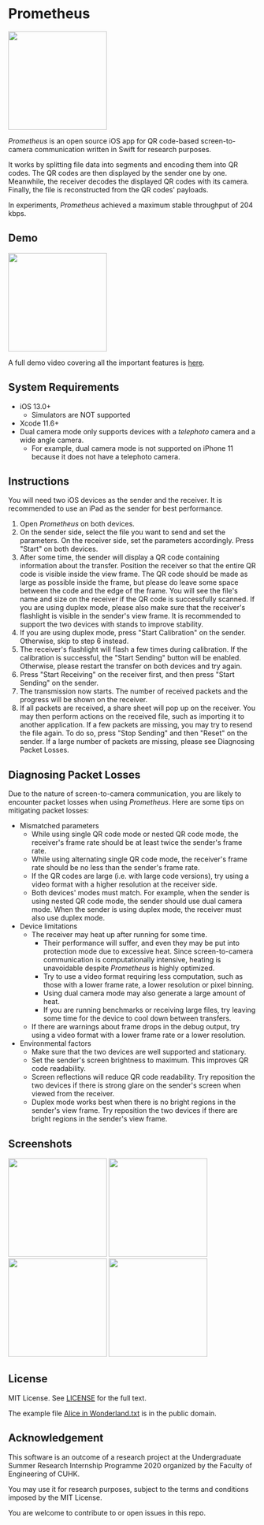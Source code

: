 # Prometheus

<img src="Preview%20Images/Icon%20Preview.png" width=200 />

*Prometheus* is an open source iOS app for QR code-based screen-to-camera communication written in Swift for research purposes. 

It works by splitting file data into segments and encoding them into QR codes. The QR codes are then displayed by the sender one by one. Meanwhile, the receiver decodes the displayed QR codes with its camera. Finally, the file is reconstructed from the QR codes' payloads.

In experiments, *Prometheus* achieved a maximum stable throughput of 204 kbps.

## Demo

<img src="Preview%20Images/Transfer.gif" width=200 />

A full demo video covering all the important features is [here](https://www.youtube.com/watch?v=VGoai36YrM8).

## System Requirements

- iOS 13.0+
  - Simulators are NOT supported
- Xcode 11.6+
- Dual camera mode only supports devices with a *telephoto* camera and a wide angle camera.
  - For example, dual camera mode is not supported on iPhone 11 because it does not have a telephoto camera.

## Instructions

You will need two iOS devices as the sender and the receiver. It is recommended to use an iPad as the sender for best performance.

1. Open *Prometheus* on both devices.
2. On the sender side, select the file you want to send and set the parameters. On the receiver side, set the parameters accordingly. Press "Start" on both devices.
3. After some time, the sender will display a QR code containing information about the transfer. Position the receiver so that the entire QR code is visible inside the view frame. The QR code should be made as large as possible inside the frame, but please do leave some space between the code and the edge of the frame. You will see the file's name and size on the receiver if the QR code is successfully scanned. If you are using duplex mode, please also make sure that the receiver's flashlight is visible in the sender's view frame. It is recommended to support the two devices with stands to improve stability.
4. If you are using duplex mode, press "Start Calibration" on the sender. Otherwise, skip to step 6 instead.
5. The receiver's flashlight will flash a few times during calibration. If the calibration is successful, the "Start Sending" button will be enabled. Otherwise, please restart the transfer on both devices and try again.
6. Press "Start Receiving" on the receiver first, and then press "Start Sending" on the sender.
7. The transmission now starts. The number of received packets and the progress will be shown on the receiver.
8. If all packets are received, a share sheet will pop up on the receiver. You may then perform actions on the received file, such as importing it to another application. If a few packets are missing, you may try to resend the file again. To do so, press "Stop Sending" and then "Reset" on the sender. If a large number of packets are missing, please see Diagnosing Packet Losses.

## Diagnosing Packet Losses

Due to the nature of screen-to-camera communication, you are likely to encounter packet losses when using *Prometheus*. Here are some tips on mitigating packet losses:

- Mismatched parameters
  - While using single QR code mode or nested QR code mode, the receiver's frame rate should be at least twice the sender's frame rate.
  - While using alternating single QR code mode, the receiver's frame rate should be no less than the sender's frame rate.
  - If the QR codes are large (i.e. with large code versions), try using a video format with a higher resolution at the receiver side.
  - Both devices' modes must match. For example, when the sender is using nested QR code mode, the sender should use dual camera mode. When the sender is using duplex mode, the receiver must also use duplex mode.
- Device limitations
  - The receiver may heat up after running for some time. 
    - Their performance will suffer, and even they may be put into protection mode due to excessive heat. Since screen-to-camera communication is computationally intensive, heating is unavoidable despite *Prometheus* is highly optimized. 
    - Try to use a video format requiring less computation, such as those with a lower frame rate, a lower resolution or pixel binning. 
    - Using dual camera mode may also generate a large amount of heat. 
    - If you are running benchmarks or receiving large files, try leaving some time for the device to cool down between transfers.
  - If there are warnings about frame drops in the debug output, try using a video format with a lower frame rate or a lower resolution.
- Environmental factors
  - Make sure that the two devices are well supported and stationary.
  - Set the sender's screen brightness to maximum. This improves QR code readability.
  - Screen reflections will reduce QR code readability. Try reposition the two devices if there is strong glare on the sender's screen when viewed from the receiver.
  - Duplex mode works best when there is no bright regions in the sender's view frame. Try reposition the two devices if there are bright regions in the sender's view frame.
  
## Screenshots

<img src="Preview%20Images/Screenshot 1.JPG" width=200 />

<img src="Preview%20Images/Screenshot 2.jpg" width=200 />

<img src="Preview%20Images/Screenshot 3.jpg" width=200 />

<img src="Preview%20Images/Screenshot 4.jpg" width=200 />

## License

MIT License. See [LICENSE](https://github.com/weihengpan/Prometheus/blob/master/LICENSE) for the full text.

The example file [Alice in Wonderland.txt](https://github.com/weihengpan/Prometheus/blob/master/Prometheus/Example%20Files/Alice%20in%20Wonderland.txt) is in the public domain.

## Acknowledgement

This software is an outcome of a research project at the Undergraduate Summer Research Internship Programme 2020 organized by the Faculty of Engineering of CUHK. 

You may use it for research purposes, subject to the terms and conditions imposed by the MIT License. 

You are welcome to contribute to or open issues in this repo.
